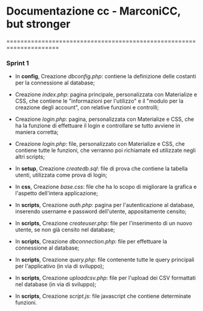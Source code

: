 # Documentazione cc - MarconiCC, but stronger

=====================================================================

### Sprint 1

- In **config**, Creazione *dbconfig.php*: contiene la definizione delle costanti per la connessione al database;

- Creazione *index.php*: pagina principale, personalizzata con Materialize e CSS, che contiene le "informazioni per l'utilizzo"
e il "modulo per la creazione degli account", con relative funzioni e controlli;

- Creazione *login.php*: pagina, personalizzata con Materialize e CSS, che ha la funzione di effettuare il login e controllare se tutto avviene in maniera corretta;

- Creazione *login.php*: file, personalizzato con Materialize e CSS, che contiene tutte le funzioni, che verranno poi richiamate ed utilizzate negli altri scripts;

- In **setup**, Creazione *createdb.sql*: file di prova che contiene la tabella utenti, utilizzata come prova di login;

- In **css**, Creazione *base.css*: file che ha lo scopo di migliorare la grafica e l'aspetto dell'intera applicazione;

- In **scripts**, Creazione *auth.php*: pagina per l'autenticazione al database, inserendo username e password dell'utente, appositamente censito;

- In **scripts**, Creazione *createuser.php*: file per l'inserimento di un nuovo utente, se non già censito nel database;

- In **scripts**, Creazione *dbconnection.php*: file per effettuare la connessione al database;

- In **scripts**, Creazione *query.php*: file contenente tutte le query principali per l'applicativo (in via di sviluppo);

- In **scripts**, Creazione *uploadcsv.php*: file per l'upload dei CSV formattati nel database (in via di sviluppo);

- In **scripts**, Creazione *script.js*: file javascript che contiene determinate funzioni.


